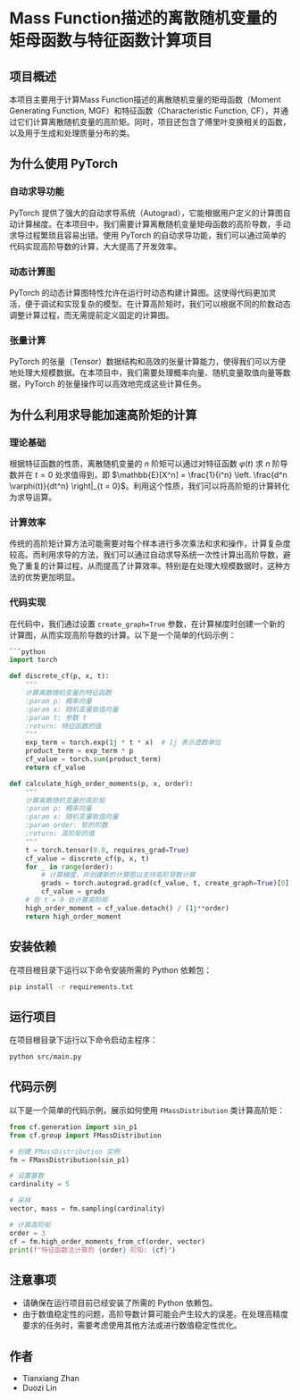 
# Mass Function描述的离散随机变量的矩母函数与特征函数计算项目

## 项目概述
本项目主要用于计算Mass Function描述的离散随机变量的矩母函数（Moment Generating Function, MGF）和特征函数（Characteristic Function, CF），并通过它们计算离散随机变量的高阶矩。同时，项目还包含了傅里叶变换相关的函数，以及用于生成和处理质量分布的类。



## 为什么使用 PyTorch
### 自动求导功能
PyTorch 提供了强大的自动求导系统（Autograd），它能根据用户定义的计算图自动计算梯度。在本项目中，我们需要计算离散随机变量矩母函数的高阶导数，手动求导过程繁琐且容易出错。使用 PyTorch 的自动求导功能，我们可以通过简单的代码实现高阶导数的计算，大大提高了开发效率。

### 动态计算图
PyTorch 的动态计算图特性允许在运行时动态构建计算图。这使得代码更加灵活，便于调试和实现复杂的模型。在计算高阶矩时，我们可以根据不同的阶数动态调整计算过程，而无需提前定义固定的计算图。

### 张量计算
PyTorch 的张量（Tensor）数据结构和高效的张量计算能力，使得我们可以方便地处理大规模数据。在本项目中，我们需要处理概率向量、随机变量取值向量等数据，PyTorch 的张量操作可以高效地完成这些计算任务。

## 为什么利用求导能加速高阶矩的计算
### 理论基础
根据特征函数的性质，离散随机变量的 $n$ 阶矩可以通过对特征函数 $\varphi(t)$ 求 $n$ 阶导数并在 $t = 0$ 处求值得到，即 $\mathbb{E}[X^n] = \frac{1}{i^n} \left. \frac{d^n \varphi(t)}{dt^n} \right|_{t = 0}$。利用这个性质，我们可以将高阶矩的计算转化为求导运算。

### 计算效率
传统的高阶矩计算方法可能需要对每个样本进行多次乘法和求和操作，计算复杂度较高。而利用求导的方法，我们可以通过自动求导系统一次性计算出高阶导数，避免了重复的计算过程，从而提高了计算效率。特别是在处理大规模数据时，这种方法的优势更加明显。

### 代码实现
在代码中，我们通过设置 `create_graph=True` 参数，在计算梯度时创建一个新的计算图，从而实现高阶导数的计算。以下是一个简单的代码示例：
```python
```python
import torch

def discrete_cf(p, x, t):
    """
    计算离散随机变量的特征函数
    :param p: 概率向量
    :param x: 随机变量取值向量
    :param t: 参数 t
    :return: 特征函数的值
    """
    exp_term = torch.exp(1j * t * x)  # 1j 表示虚数单位
    product_term = exp_term * p
    cf_value = torch.sum(product_term)
    return cf_value

def calculate_high_order_moments(p, x, order):
    """
    计算离散随机变量的高阶矩
    :param p: 概率向量
    :param x: 随机变量取值向量
    :param order: 矩的阶数
    :return: 高阶矩的值
    """
    t = torch.tensor(0.0, requires_grad=True)
    cf_value = discrete_cf(p, x, t)
    for _ in range(order):
        # 计算梯度，并创建新的计算图以支持高阶导数计算
        grads = torch.autograd.grad(cf_value, t, create_graph=True)[0]
        cf_value = grads
    # 在 t = 0 处计算高阶矩
    high_order_moment = cf_value.detach() / (1j**order)
    return high_order_moment
```

## 安装依赖
在项目根目录下运行以下命令安装所需的 Python 依赖包：
```bash
pip install -r requirements.txt
```

## 运行项目
在项目根目录下运行以下命令启动主程序：
```bash
python src/main.py
```

## 代码示例
以下是一个简单的代码示例，展示如何使用 `FMassDistribution` 类计算高阶矩：
```python
from cf.generation import sin_p1
from cf.group import FMassDistribution

# 创建 FMassDistribution 实例
fm = FMassDistribution(sin_p1)

# 设置基数
cardinality = 5

# 采样
vector, mass = fm.sampling(cardinality)

# 计算高阶矩
order = 3
cf = fm.high_order_moments_from_cf(order, vector)
print(f"特征函数法计算的 {order} 阶矩: {cf}")
```

## 注意事项
- 请确保在运行项目前已经安装了所需的 Python 依赖包。
- 由于数值稳定性的问题，高阶导数计算可能会产生较大的误差。在处理高精度要求的任务时，需要考虑使用其他方法或进行数值稳定性优化。

## 作者
- Tianxiang Zhan
- Duozi Lin